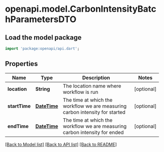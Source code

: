 # openapi.model.CarbonIntensityBatchParametersDTO

## Load the model package
```dart
import 'package:openapi/api.dart';
```

## Properties
Name | Type | Description | Notes
------------ | ------------- | ------------- | -------------
**location** | **String** | The location name where workflow is run | [optional] 
**startTime** | [**DateTime**](DateTime.md) | The time at which the workflow we are measuring carbon intensity for started | [optional] 
**endTime** | [**DateTime**](DateTime.md) | The time at which the workflow we are measuring carbon intensity for ended | [optional] 

[[Back to Model list]](../README.md#documentation-for-models) [[Back to API list]](../README.md#documentation-for-api-endpoints) [[Back to README]](../README.md)


